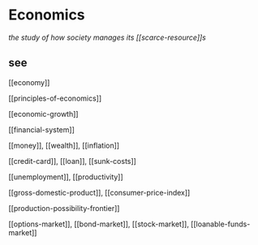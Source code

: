 # Economics

_the study of how society manages its [[scarce-resource]]s_

## see

[[economy]]

[[principles-of-economics]]

[[economic-growth]]

[[financial-system]]

[[money]], [[wealth]], [[inflation]]

[[credit-card]], [[loan]], [[sunk-costs]]

[[unemployment]], [[productivity]]

[[gross-domestic-product]], [[consumer-price-index]]

[[production-possibility-frontier]]

[[options-market]], [[bond-market]], [[stock-market]], [[loanable-funds-market]]
